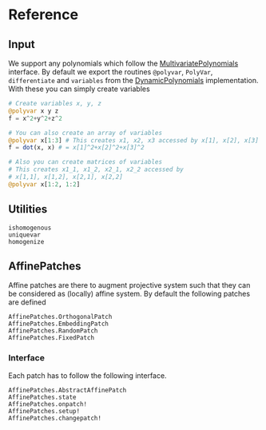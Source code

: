 # Reference

## Input
We support any polynomials which follow the [MultivariatePolynomials](https://github.com/JuliaAlgebra/MultivariatePolynomials.jl)
interface. By default we export the routines `@polyvar`, `PolyVar`, `differentiate`
and `variables`
from the [DynamicPolynomials](https://github.com/JuliaAlgebra/DynamicPolynomials.jl)
implementation.
With these you can simply create variables
```julia
# Create variables x, y, z
@polyvar x y z
f = x^2+y^2+z^2

# You can also create an array of variables
@polyvar x[1:3] # This creates x1, x2, x3 accessed by x[1], x[2], x[3]
f = dot(x, x) # = x[1]^2+x[2]^2+x[3]^2

# Also you can create matrices of variables
# This creates x1_1, x1_2, x2_1, x2_2 accessed by
# x[1,1], x[1,2], x[2,1], x[2,2]
@polyvar x[1:2, 1:2]
```

## Utilities

```@docs
ishomogenous
uniquevar
homogenize
```

## AffinePatches
Affine patches are there to augment projective system such that they can be considered
as (locally) affine system. By default the following patches are defined

```@docs
AffinePatches.OrthogonalPatch
AffinePatches.EmbeddingPatch
AffinePatches.RandomPatch
AffinePatches.FixedPatch
```
### Interface
Each patch has to follow the following interface.
```@docs
AffinePatches.AbstractAffinePatch
AffinePatches.state
AffinePatches.onpatch!
AffinePatches.setup!
AffinePatches.changepatch!
```
